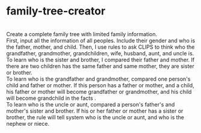 # family-tree-creator
<br>
    Create a complete family tree with limited family information.<br>
    First, input all the information of all peoples. Include their gender and who is the father, mother, and child. Then, I use rules to ask CLIPS to think who the grandfather, grandmother, grandchildren, wife, husband, aunt, and uncle is.<br>
    To learn who is the sister and brother, I compared their father and mother. If there are two children has the same father and same mother, they are sister or brother.<br>
    To learn who is the grandfather and grandmother, compared one person's child and father or mother. If this person has a father or mother, and a child, his father or mother will become grandfather or grandmother, and his child will become grandchild in the facts .<br>
    To learn who is the uncle or aunt, compared a person's father's and mother's sister and brother. If his or her father or mother has a sister or brother, the rule will tell system who is the uncle or aunt, and who is the nephew or niece.<br>

